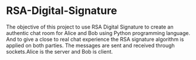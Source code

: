 # RSA-Digital-Signature
The objective of this project to use RSA Digital Signature to create an authentic chat room for Alice and Bob using Python programming language. And to give a close to real chat experience the RSA signature algorithm is applied on both parties. The messages are sent and received through sockets.Alice is the server and Bob is client.
